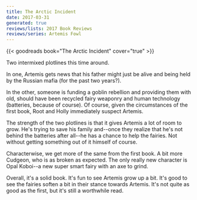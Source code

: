 ```yaml
---
title: The Arctic Incident
date: 2017-03-31
generated: true
reviews/lists: 2017 Book Reviews
reviews/series: Artemis Fowl
---
```

{{< goodreads book="The Arctic Incident" cover="true" >}}

Two intermixed plotlines this time around.  

In one, Artemis gets news that his father might just be alive and being held by the Russian mafia (for the past two years?).  

<!--more-->

In the other, someone is funding a goblin rebellion and providing them with old, should have been recycled fairy weaponry and human technology (batteries, because of course). Of course, given the circumstances of the first book, Root and Holly immediately suspect Artemis.  

The strength of the two plotlines is that it gives Artemis a lot of room to grow. He's trying to save his family and--once they realize that he's not behind the batteries after all--he has a chance to help the fairies. Not without getting something out of it himself of course.  

Characterwise, we get more of the same from the first book. A bit more Cudgeon, who is as broken as expected. The only really new character is Opal Koboi--a new super smart fairy with an axe to grind.  

Overall, it's a solid book. It's fun to see Artemis grow up a bit. It's good to see the fairies soften a bit in their stance towards Artemis. It's not quite as good as the first, but it's still a worthwhile read.



